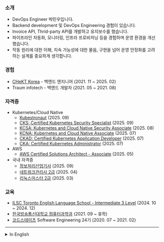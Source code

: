 ### 소개
- DevOps Engineer 박민우입니다.
- Backend development 및 DevOps Engineering 경험이 있습니다.
- Invoice API, Thrid-party API를 개발하고 유지보수를 했습니다.
- 파이프라인 자동화, 모니터링, 인프라 프로비저닝 등을 경험하며 운영 환경을 개선했습니다.
- 작동 원리에 대한 이해, 지속 가능성에 대한 물음, 구현을 넘어 운영 안정화를 고려하는 설계를 중요하게 생각합니다.

### 경험
- [CHeKT Korea](https://chekt.com) - 백엔드 엔지니어 (2021. 11 ~ 2025. 02)   
- Traum infotech - 백엔드 개발자 (2021. 05 ~ 2021. 08)

### 자격증
- Kubernetes/Cloud Native
  - [Kubestronaut](https://www.credly.com/badges/e1c23e43-8d49-4acc-8452-31c253fb68b0/public_url) (2025. 09)
  - [CKS: Certified Kubernetes Security Specialist](https://www.credly.com/badges/d2e62bed-6a2d-4684-86d1-73fb142d4ddd/public_url) (2025. 09)
  - [KCSA: Kubernetes and Cloud Native Security Associate](https://www.credly.com/badges/5ca2e126-ecb4-4bf1-bec5-f5ad9c990360/public_url) (2025. 08)
  - [KCNA: Kubernetes and Cloud Native Associate](https://www.credly.com/badges/8efdc3f1-1335-42c1-8d2a-1f71d8396cc9/public_url) (2025. 07)
  - [CKAD: Certified Kubernetes Application Developer](https://www.credly.com/badges/9b0d551b-28d2-4325-9b6a-61f63458cea5/public_url) (2025. 07)
  - [CKA: Certified Kubernetes Administrator](https://www.credly.com/badges/51753807-ae52-4657-ba3a-a0a302b7a8c4/linked_in_profile) (2025. 07)
- AWS
  - [AWS Certified Solutions Architect - Associate](https://www.credly.com/badges/665d81d6-eae6-4532-ab61-0aa1fdb63678/linked_in_profile) (2025. 05)
- 국내 자격증
  - [정보처리산업기사](https://www.q-net.or.kr/crf005.do?id=crf00503&jmCd=2290) (2025. 09)
  - [네트워크관리사 2급](https://www.icqa.or.kr/cn/page/network) (2025. 04)
  - [리눅스마스터 2급](https://www.ihd.or.kr/introducesubject1.do) (2025. 03)

### 교육
- [ILSC Toronto English Language School - Intermediate 3 Level](https://www.ilsc.com/language-schools/destinations/city/toronto) (2024. 10 ~ 2024. 12)
- [한국방송통신대학교 컴퓨터과학과](https://cs.knou.ac.kr/cs1/index.do?epTicket=LOG) (2021. 09 ~ 휴학)
- [코드스테이츠](https://www.codestates.com/) Software Engineering 24기 (2020. 07 ~ 2021. 02)

---

<details> 
  <summary>In English</summary>

### About
- Park Min Woo, a DevOps Engineer.
- Experienced in Backend Development and DevOps Engineering.
- Developed and maintained Invoice and Third-party APIs.
- Improved operational environments through experience in pipeline automation, monitoring, and infrastructure provisioning.
- I prioritize understanding the core principles, ensuring sustainability, and designing for operational stability.

### Experiences
- [CHeKT Korea](https://chekt.com) - Backend Engineer (Nov 2021 ~ Feb 2025)   
- Traum infotech - Backend Developer (May 2021 ~ Aug 2021)

### Certifications
- Kubernetes/Cloud Native
  - [Kubestronaut](https://www.credly.com/badges/e1c23e43-8d49-4acc-8452-31c253fb68b0/public_url) (Sep 2025)
  - [CKS: Certified Kubernetes Security Specialist](https://www.credly.com/badges/d2e62bed-6a2d-4684-86d1-73fb142d4ddd/public_url) (Sep 2025)
  - [KCSA: Kubernetes and Cloud Native Security Associate](https://www.credly.com/badges/5ca2e126-ecb4-4bf1-bec5-f5ad9c990360/public_url) (Aug 2025) 
  - [KCNA: Kubernetes and Cloud Native Associate](https://www.credly.com/badges/8efdc3f1-1335-42c1-8d2a-1f71d8396cc9/public_url) (Jul 2025)
  - [CKAD: Certified Kubernetes Application Developer](https://www.credly.com/badges/9b0d551b-28d2-4325-9b6a-61f63458cea5/public_url) (Jul 2025)
  - [CKA: Certified Kubernetes Administrator](https://www.credly.com/badges/51753807-ae52-4657-ba3a-a0a302b7a8c4/linked_in_profile) (Jul 2025)
- AWS
  - [AWS Certified Solutions Architect - Associate](https://www.credly.com/badges/665d81d6-eae6-4532-ab61-0aa1fdb63678/linked_in_profile) (May 2025)
- Korean Certifications
  - [Industrial Engineer Information Processing (National Technical Qualification, Korea)](https://www.q-net.or.kr/crf005.do?id=crf00503&jmCd=2290) (Sep 2025)
  - [Network Advisor Grade 2 (Private Certification, Korea)](https://www.icqa.or.kr/cn/page/network) (Apr 2025)
  - [Linux master Grade 2 (Nationally Recognized, Korea)](https://www.ihd.or.kr/introducesubject1.do) (Mar 2025)


### Education
- [ILSC Toronto English Language School - Intermediate 3 Level](https://www.ilsc.com/language-schools/destinations/city/toronto) (Oct 2024 ~ Dec 2024)
- [Korea National Open University (KNOU) Computer Science](https://cs.knou.ac.kr/cs1/index.do?epTicket=LOG) (Sep 2021 ~ On leave of absence)
- [CodeStates](https://www.codestates.com/) Software Engineering 24th Class (Jul 2020 ~ Feb 2021)
</details>
  


